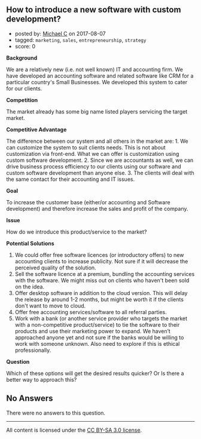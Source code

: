 ## How to introduce a new software with custom development?

- posted by: [Michael C](https://stackexchange.com/users/1620656/michael-c) on 2017-08-07
- tagged: `marketing`, `sales`, `entrepreneurship`, `strategy`
- score: 0

<p><strong>Background</strong></p>

<p>We are a relatively new (i.e. not well known) IT and accounting firm. We have developed an accounting software and related software like CRM for a particular country's Small Businesses. We developed this system to cater for our clients.</p>

<p><strong>Competition</strong></p>

<p>The market already has some big name listed players servicing the target market. </p>

<p><strong>Competitive Advantage</strong></p>

<p>The difference between our system and all others in the market are:
1. We can customize the system to suit clients needs. This is not about customization via front-end. What we can offer is customization using custom software development.
2. Since we are accountants as well, we can drive business process efficiency to our clients using our software and custom software development than anyone else.
3. The clients will deal with the same contact for their accounting and IT issues.</p>

<p><strong>Goal</strong></p>

<p>To increase the customer base (either/or accounting and Software development) and therefore increase the sales and profit of the company.</p>

<p><strong>Issue</strong></p>

<p>How do we introduce this product/service to the market?</p>

<p><strong>Potential Solutions</strong></p>

<ol>
<li>We could offer free software licences (or introductory offers) to new accounting clients to increase publicity. Not sure if it will decrease the perceived quality of the solution.</li>
<li>Sell the software licence at a premium, bundling the accounting services with the software. We might miss out on clients who haven't been sold on the idea.</li>
<li>Offer desktop software in addition to the cloud version. This will delay the release by around 1-2 months, but might be worth it if the clients don't want to move to cloud.</li>
<li>Offer free accounting services/software to all referral parties.</li>
<li>Work with a bank (or another service provider who targets the market with a non-competitive product/service) to tie the software to their products and use their marketing power to expand. We haven’t approached anyone yet and not sure if the banks would be willing to work with someone unknown. Also need to explore if this is ethical professionally.</li>
</ol>

<p><strong>Question</strong></p>

<p>Which of these options will get the desired results quicker? Or Is there a better way to approach this?</p>


## No Answers

There were no answers to this question.


---

All content is licensed under the [CC BY-SA 3.0 license](https://creativecommons.org/licenses/by-sa/3.0/).
